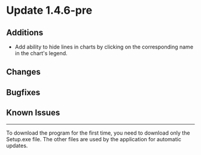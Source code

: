 # Update 1.4.6-pre

## Additions
- Add ability to hide lines in charts by clicking on the corresponding name in the chart's legend.

## Changes

## Bugfixes

## Known Issues

___
To download the program for the first time, you need to download only the Setup.exe file. The other files are used by
the application for automatic updates.
